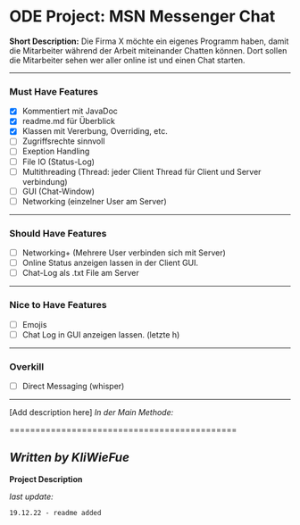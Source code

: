 **ODE Project: MSN Messenger Chat**
===================

**Short Description:**
Die Firma X möchte ein eigenes Programm haben, damit die Mitarbeiter während der Arbeit
miteinander Chatten können. Dort sollen die Mitarbeiter sehen wer aller online ist und einen Chat
starten.

---------------------------------

### Must Have Features ###


* [X] Kommentiert mit JavaDoc
* [x] readme.md für Überblick
* [x] Klassen mit Vererbung, Overriding, etc.
* [ ] Zugriffsrechte sinnvoll
* [ ] Exeption Handling
* [ ] File IO (Status-Log)
* [ ] Multithreading (Thread: jeder Client Thread für Client und Server verbindung)
* [ ] GUI (Chat-Window)
* [ ] Networking (einzelner User am Server)

-------------
### Should Have Features ###

* [ ] Networking+ (Mehrere User verbinden sich mit Server)
* [ ] Online Status anzeigen lassen in der Client GUI.
* [ ] Chat-Log als .txt File am Server

-------------

### Nice to Have Features ###

* [ ] Emojis
* [ ] Chat Log in GUI anzeigen lassen. (letzte h)

--------------
### Overkill ###

* [ ] Direct Messaging (whisper)


-----
[Add description here]
*In der Main Methode:*


============================================

*Written by KliWieFue*
---------------------------
**Project Description**


*last update:*

```
19.12.22 - readme added 
```
